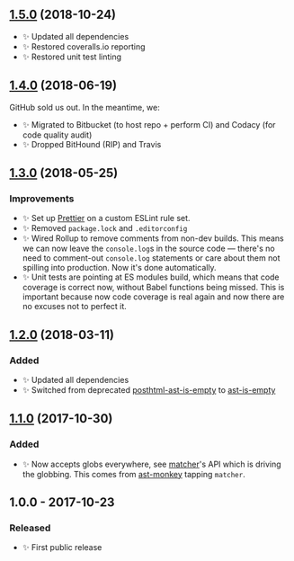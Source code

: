 ## [1.5.0] (2018-10-24)

- ✨ Updated all dependencies
- ✨ Restored coveralls.io reporting
- ✨ Restored unit test linting

## [1.4.0] (2018-06-19)

GitHub sold us out. In the meantime, we:

- ✨ Migrated to Bitbucket (to host repo + perform CI) and Codacy (for code quality audit)
- ✨ Dropped BitHound (RIP) and Travis

## [1.3.0] (2018-05-25)

### Improvements

- ✨ Set up [Prettier](https://prettier.io) on a custom ESLint rule set.
- ✨ Removed `package.lock` and `.editorconfig`
- ✨ Wired Rollup to remove comments from non-dev builds. This means we can now leave the `console.log`s in the source code — there's no need to comment-out `console.log` statements or care about them not spilling into production. Now it's done automatically.
- ✨ Unit tests are pointing at ES modules build, which means that code coverage is correct now, without Babel functions being missed. This is important because now code coverage is real again and now there are no excuses not to perfect it.

## [1.2.0] (2018-03-11)

### Added

- ✨ Updated all dependencies
- ✨ Switched from deprecated [posthtml-ast-is-empty](https://bitbucket.org/codsen/posthtml-ast-is-empty) to [ast-is-empty](https://bitbucket.org/codsen/ast-is-empty)

## [1.1.0] (2017-10-30)

### Added

- ✨ Now accepts globs everywhere, see [matcher](https://github.com/sindresorhus/matcher)'s API which is driving the globbing. This comes from [ast-monkey](https://bitbucket.org/codsen/ast-monkey) tapping `matcher`.

## 1.0.0 - 2017-10-23

### Released

- ✨ First public release

[1.1.0]: https://bitbucket.org/codsen/object-delete-key/branches/compare/v1.1.0%0Dv1.0.2#diff
[1.2.0]: https://bitbucket.org/codsen/object-delete-key/branches/compare/v1.2.0%0Dv1.1.9#diff
[1.3.0]: https://bitbucket.org/codsen/object-delete-key/branches/compare/v1.3.0%0Dv1.2.0#diff
[1.4.0]: https://bitbucket.org/codsen/object-delete-key/branches/compare/v1.4.0%0Dv1.3.0#diff
[1.5.0]: https://bitbucket.org/codsen/object-delete-key/branches/compare/v1.5.0%0Dv1.4.0#diff
